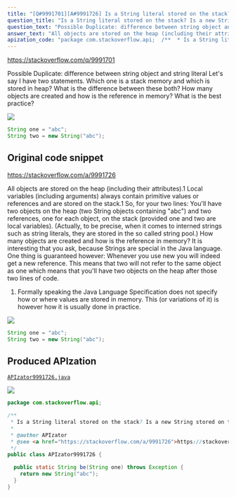 ```yaml
---
title: "[Q#9991701][A#9991726] Is a String literal stored on the stack? Is a new String stored on the stack?"
question_title: "Is a String literal stored on the stack? Is a new String stored on the stack?"
question_text: "Possible Duplicate: difference between string object and string literal Let's say I have two statements. Which one is a stack memory and which is stored in heap? What is the difference between these both? How many objects are created and how is the reference in memory? What is the best practice?"
answer_text: "All objects are stored on the heap (including their attributes).1 Local variables (including arguments) always contain primitive values or references and are stored on the stack.1 So, for your two lines: You'll have two objects on the heap (two String objects containing \"abc\") and two references, one for each object, on the stack (provided one and two are local variables). (Actually, to be precise, when it comes to interned strings such as string literals, they are stored in the so called string pool.) How many objects are created and how is the reference in memory? It is interesting that you ask, because Strings are special in the Java language. One thing is guaranteed however: Whenever you use new you will indeed get a new reference. This means that two will not refer to the same object as one which means that you'll have two objects on the heap after those two lines of code. 1) Formally speaking the Java Language Specification does not specify how or where values are stored in memory. This (or variations of it) is however how it is usually done in practice."
apization_code: "package com.stackoverflow.api;  /**  * Is a String literal stored on the stack? Is a new String stored on the stack?  *  * @author APIzator  * @see <a href=\"https://stackoverflow.com/a/9991726\">https://stackoverflow.com/a/9991726</a>  */ public class APIzator9991726 {    public static String be(String one) throws Exception {     return new String(\"abc\");   } }"
---
```


https://stackoverflow.com/q/9991701

Possible Duplicate:
difference between string object and string literal
Let&#x27;s say I have two statements.
Which one is a stack memory and which is stored in heap?
What is the difference between these both?
How many objects are created and how is the reference in memory?
What is the best practice?


<div class="code-logo"><img src="/stackoverflow.png" /></div>

```java
String one = "abc";
String two = new String("abc");
```


## Original code snippet

https://stackoverflow.com/a/9991726

All objects are stored on the heap (including their attributes).1
Local variables (including arguments) always contain primitive values or references and are stored on the stack.1
So, for your two lines:
You&#x27;ll have two objects on the heap (two String objects containing &quot;abc&quot;) and two references, one for each object, on the stack (provided one and two are local variables).
(Actually, to be precise, when it comes to interned strings such as string literals, they are stored in the so called string pool.)
How many objects are created and how is the reference in memory?
It is interesting that you ask, because Strings are special in the Java language.
One thing is guaranteed however: Whenever you use new you will indeed get a new reference. This means that two will not refer to the same object as one which means that you&#x27;ll have two objects on the heap after those two lines of code.
1) Formally speaking the Java Language Specification does not specify how or where values are stored in memory. This (or variations of it) is however how it is usually done in practice.

<div class="code-logo"><img src="/stackoverflow.png" /></div>

```java
String one = "abc";
String two = new String("abc");
```

## Produced APIzation

[`APIzator9991726.java`](https://github.com/pasqualesalza/apization-temp-data/raw/master/search/APIzator9991726.java)

<div class="code-logo"><img src="/apizator.png" /></div>

```java
package com.stackoverflow.api;

/**
 * Is a String literal stored on the stack? Is a new String stored on the stack?
 *
 * @author APIzator
 * @see <a href="https://stackoverflow.com/a/9991726">https://stackoverflow.com/a/9991726</a>
 */
public class APIzator9991726 {

  public static String be(String one) throws Exception {
    return new String("abc");
  }
}

```